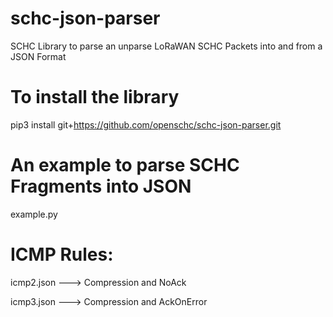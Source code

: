 # schc-json-parser
SCHC Library to parse an unparse LoRaWAN SCHC Packets into and from a JSON Format

# To install the library

pip3 install git+https://github.com/openschc/schc-json-parser.git

# An example to parse SCHC Fragments into JSON

example.py

# ICMP Rules:

icmp2.json ---> Compression and NoAck

icmp3.json ---> Compression and AckOnError
